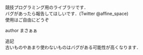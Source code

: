 競技プログラミング用のライブラリです．  
バグがあったら報告してほしいです．(Twitter @affine_space)  
使用はご自由にどうぞ

author まさぁぁ

追記  
古いものやあまり使わないものはバグがある可能性が高くなります．
